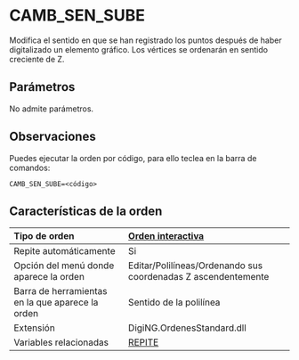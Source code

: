# CAMB\_SEN\_SUBE

Modifica el sentido en que se han registrado los puntos después de haber digitalizado un elemento gráfico. Los vértices se ordenarán en sentido creciente de Z.

## Parámetros

No admite parámetros.

## Observaciones

Puedes ejecutar la orden por código, para ello teclea en la barra de comandos:

`CAMB_SEN_SUBE=<código>`

## Características de la orden

| Tipo de orden | [Orden interactiva](camb-sen-sube.md) |
| :--- | :--- |
| Repite automáticamente | Si |
| Opción del menú donde aparece la orden | Editar/Polilíneas/Ordenando sus coordenadas Z ascendentemente |
| Barra de herramientas en la que aparece la orden | Sentido de la polilínea |
| Extensión | DigiNG.OrdenesStandard.dll |
| Variables relacionadas | [REPITE](/digi3d-net/referencia/digi3d.net/ventana-de-dibujo/ordenes/c/REPITE.html) |

